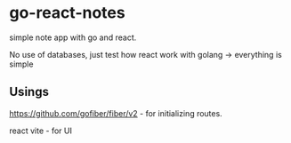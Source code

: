 # go-react-notes
simple note app with go and react.

No use of databases, just test how react work with golang -> everything is simple


## Usings
https://github.com/gofiber/fiber/v2 - for initializing routes.

react vite - for UI
